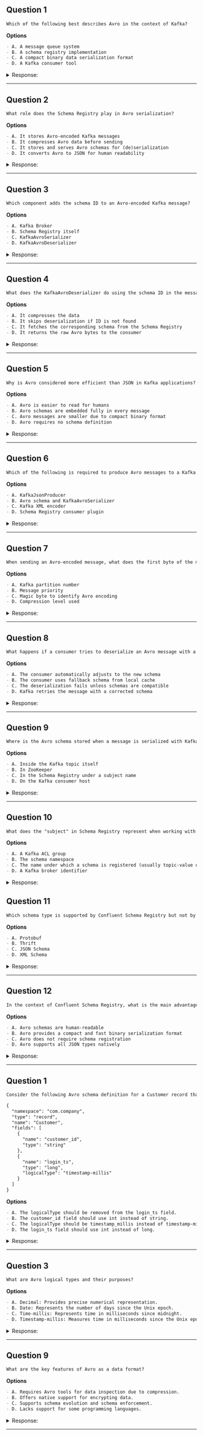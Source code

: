 ## Question 1

```markdown
Which of the following best describes Avro in the context of Kafka?
```

**Options**

```markdown
- A. A message queue system
- B. A schema registry implementation
- C. A compact binary data serialization format
- D. A Kafka consumer tool
```

<details><summary>Response:</summary>

**Answer:** C

**Explanation:**

```markdown
- A. Kafka is the message queue, not Avro.
- B. Schema Registry is a separate service.
- C. Correct – Avro is a binary serialization format with schema support.
- D. Avro is unrelated to consumption tooling directly.
```

</details>

---

## Question 2

```markdown
What role does the Schema Registry play in Avro serialization?
```

**Options**

```markdown
- A. It stores Avro-encoded Kafka messages
- B. It compresses Avro data before sending
- C. It stores and serves Avro schemas for (de)serialization
- D. It converts Avro to JSON for human readability
```

<details><summary>Response:</summary>

**Answer:** C

**Explanation:**

```markdown
- A. Messages are stored in Kafka, not the Schema Registry.
- B. Compression is not Schema Registry's role.
- C. Correct – It stores and provides Avro schemas to producers and consumers.
- D. Human-readability is not its concern.
```

</details>

---

## Question 3

```markdown
Which component adds the schema ID to an Avro-encoded Kafka message?
```

**Options**

```markdown
- A. Kafka Broker
- B. Schema Registry itself
- C. KafkaAvroSerializer
- D. KafkaAvroDeserializer
```

<details><summary>Response:</summary>

**Answer:** C

**Explanation:**

```markdown
- A. Brokers pass messages but don’t manage schema IDs.
- B. The registry stores schemas but doesn’t write to messages.
- C. Correct – KafkaAvroSerializer encodes the schema ID with the message.
- D. Deserializer reads the ID but doesn’t write it.
```

</details>

---

## Question 4

```markdown
What does the KafkaAvroDeserializer do using the schema ID in the message?
```

**Options**

```markdown
- A. It compresses the data
- B. It skips deserialization if ID is not found
- C. It fetches the corresponding schema from the Schema Registry
- D. It returns the raw Avro bytes to the consumer
```

<details><summary>Response:</summary>

**Answer:** C

**Explanation:**

```markdown
- A. No compression is performed.
- B. It attempts to resolve schema ID via registry.
- C. Correct – It retrieves the schema based on ID to deserialize the message.
- D. It converts Avro bytes into usable Java objects, not raw data.
```

</details>

---

## Question 5

```markdown
Why is Avro considered more efficient than JSON in Kafka applications?
```

**Options**

```markdown
- A. Avro is easier to read for humans
- B. Avro schemas are embedded fully in every message
- C. Avro messages are smaller due to compact binary format
- D. Avro requires no schema definition
```

<details><summary>Response:</summary>

**Answer:** C

**Explanation:**

```markdown
- A. JSON is more human-readable than Avro.
- B. Only the schema ID is embedded, not the full schema.
- C. Correct – Avro uses a compact binary format, making messages smaller.
- D. Avro **requires** a schema definition.
```

</details>

---

## Question 6

```markdown
Which of the following is required to produce Avro messages to a Kafka topic?
```

**Options**

```markdown
- A. KafkaJsonProducer
- B. Avro schema and KafkaAvroSerializer
- C. Kafka XML encoder
- D. Schema Registry consumer plugin
```

<details><summary>Response:</summary>

**Answer:** B

**Explanation:**

```markdown
- A. JSON is not used for Avro messages.
- B. Correct – You need an Avro schema and KafkaAvroSerializer to serialize data.
- C. XML is not supported natively in Kafka.
- D. Schema Registry doesn’t use plugins for this.
```

</details>

---

## Question 7

```markdown
When sending an Avro-encoded message, what does the first byte of the message typically indicate?
```

**Options**

```markdown
- A. Kafka partition number
- B. Message priority
- C. Magic byte to identify Avro encoding
- D. Compression level used
```

<details><summary>Response:</summary>

**Answer:** C

**Explanation:**

```markdown
- A. Partition info is handled by Kafka metadata.
- B. Message priority isn’t a Kafka concept.
- C. Correct – The first byte is a magic byte (usually 0) to mark the Avro format.
- D. Compression info is not part of Avro’s schema structure.
```

</details>

---

## Question 8

```markdown
What happens if a consumer tries to deserialize an Avro message with a different schema than the one used to serialize it?
```

**Options**

```markdown
- A. The consumer automatically adjusts to the new schema
- B. The consumer uses fallback schema from local cache
- C. The deserialization fails unless schemas are compatible
- D. Kafka retries the message with a corrected schema
```

<details><summary>Response:</summary>

**Answer:** C

**Explanation:**

```markdown
- A. Schema compatibility needs to be enforced, not automatic.
- B. Cache is used, but compatibility still matters.
- C. Correct – If schemas are incompatible, deserialization fails.
- D. Kafka doesn't retry with schema corrections.
```

</details>

---

## Question 9

```markdown
Where is the Avro schema stored when a message is serialized with KafkaAvroSerializer?
```

**Options**

```markdown
- A. Inside the Kafka topic itself
- B. In ZooKeeper
- C. In the Schema Registry under a subject name
- D. On the Kafka consumer host
```

<details><summary>Response:</summary>

**Answer:** C

**Explanation:**

```markdown
- A. Only schema ID is in the topic, not full schema.
- B. ZooKeeper is not used for schema storage.
- C. Correct – Schemas are registered and stored in Schema Registry under subjects.
- D. Consumers retrieve schemas but don't store them permanently.
```

</details>

---

## Question 10

```markdown
What does the "subject" in Schema Registry represent when working with Avro data?
```

**Options**

```markdown
- A. A Kafka ACL group
- B. The schema namespace
- C. The name under which a schema is registered (usually topic-value or topic-key)
- D. A Kafka broker identifier
```

<details><summary>Response:</summary>

**Answer:** C

**Explanation:**

```markdown
- A. ACL groups are unrelated.
- B. Namespace is part of the schema but not the subject.
- C. Correct – A subject is the key used to register and version schemas (e.g., `orders-value`).
- D. Brokers are not involved in schema registration.
```

</details>

## Question 11

```markdown
Which schema type is supported by Confluent Schema Registry but not by Apache Avro?
```

**Options**

```markdown
- A. Protobuf
- B. Thrift
- C. JSON Schema
- D. XML Schema
```

<details><summary>Response:</summary>

**Answer:** C

**Explanation:**

```markdown
Confluent Schema Registry supports JSON Schema and Protobuf, whereas Apache Avro supports only Avro.

- A. Supported by Schema Registry but not unique to it
- B. Not supported
- C. Correct — unique to Schema Registry
- D. Not supported
```

</details>

---

## Question 12

```markdown
In the context of Confluent Schema Registry, what is the main advantage of using Avro over JSON Schema?
```

**Options**

```markdown
- A. Avro schemas are human-readable
- B. Avro provides a compact and fast binary serialization format
- C. Avro does not require schema registration
- D. Avro supports all JSON types natively
```

<details><summary>Response:</summary>

**Answer:** B

**Explanation:**

```markdown
Avro is compact and optimized for performance due to its binary format.

- A. JSON is more human-readable than Avro
- B. Correct — binary serialization is fast and compact
- C. Avro does require schema registration
- D. JSON types differ from Avro’s type system
```

</details>

---


## Question 1

```markdown
Consider the following Avro schema definition for a Customer record that uses a logical type for the login_ts field. Identify any issues in the code and explain how to fix them.

{
  "namespace": "com.company",
  "type": "record",
  "name": "Customer",
  "fields": [
    {
      "name": "customer_id",
      "type": "string"
    },
    {
      "name": "login_ts",
      "type": "long",
      "logicalType": "timestamp-millis"
    }
  ]
}
```

**Options**
```markdown
- A. The logicalType should be removed from the login_ts field.
- B. The customer_id field should use int instead of string.
- C. The logicalType should be timestamp_millis instead of timestamp-millis.
- D. The login_ts field should use int instead of long.
```

<details><summary>Response:</summary>

**Answer:** C

**Explanation:**

```markdown
The issue in the provided Avro schema is that the logicalType for the login_ts field is incorrectly specified as timestamp-millis instead of timestamp_millis.
```

</details>

---

## Question 3

```markdown
What are Avro logical types and their purposes?
```

**Options**
```markdown
- A. Decimal: Provides precise numerical representation.
- B. Date: Represents the number of days since the Unix epoch.
- C. Time-millis: Represents time in milliseconds since midnight.
- D. Timestamp-millis: Measures time in milliseconds since the Unix epoch.
```

<details><summary>Response:</summary>

**Answer:** A, B, C, D

**Explanation:**

```markdown
Avro logical types extend the basic types to provide additional semantics for accurately representing data types like decimals and dates. These types make it easier to handle standardized date and time formats across different systems.
```

</details>

---


## Question 9

```markdown
What are the key features of Avro as a data format?
```

**Options**
```markdown
- A. Requires Avro tools for data inspection due to compression.
- B. Offers native support for encrypting data.
- C. Supports schema evolution and schema enforcement.
- D. Lacks support for some programming languages.
```

<details><summary>Response:</summary>

**Answer:** A, C, D

**Explanation:**

```markdown
Avro is notable for its JSON-defined schemas that provide robust support for schema evolution, enabling backward and forward compatibility. However, its use can be limited by language support and typically requires specialized tools to read and write data due to its binary encoding format.
```

</details>

---
